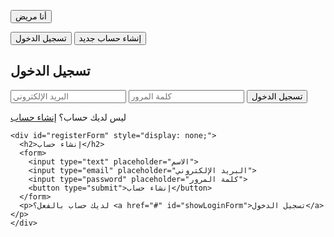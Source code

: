 <button id="patientButton">أنا مريض</button>

<div id="patientOptions" style="display: none;">
  <a href="login-patient.html">تسجيل الدخول</a>
  <a href="register-patient.html">إنشاء حساب جديد</a>
</div>

<script>
  const patientButton = document.getElementById('patientButton');
  const patientOptions = document.getElementById('patientOptions');

  patientButton.addEventListener('click', () => {
    patientOptions.style.display = 'block';
  });
</script>
<a href="login-patient.html"><button>تسجيل الدخول</button></a>
<a href="register-patient.html"><button>إنشاء حساب جديد</button></a>
<!DOCTYPE html>
<html>
<head>
  <title>تسجيل الدخول / إنشاء حساب</title>
  <style>
    /* تصميم الواجهة */
  </style>
</head>
<body>
  <div class="container">
    <div id="loginForm">
      <h2>تسجيل الدخول</h2>
      <form>
        <input type="email" placeholder="البريد الإلكتروني">
        <input type="password" placeholder="كلمة المرور">
        <button type="submit">تسجيل الدخول</button>
      </form>
      <p>ليس لديك حساب؟ <a href="#" id="showRegisterForm">إنشاء حساب</a></p>
    </div>

    <div id="registerForm" style="display: none;">
      <h2>إنشاء حساب</h2>
      <form>
        <input type="text" placeholder="الاسم">
        <input type="email" placeholder="البريد الإلكتروني">
        <input type="password" placeholder="كلمة المرور">
        <button type="submit">إنشاء حساب</button>
      </form>
      <p>لديك حساب بالفعل؟ <a href="#" id="showLoginForm">تسجيل الدخول</a></p>
    </div>
  </div>

  <script>
    // كود JavaScript للتبديل بين النماذج
  </script>
</body>
</html>
